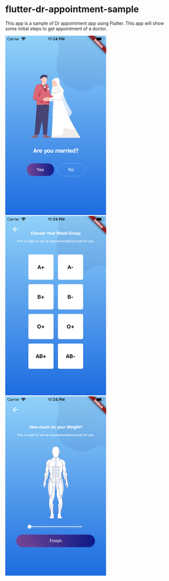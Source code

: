 # flutter-dr-appointment-sample
This app is a sample of Dr appointment app using Flutter. This app will show some initial steps to get appointment of a doctor.


<img src="/ss/1.png" width="320">
<img src="/ss/2.png" width="320">
<img src="/ss/3.png" width="320">

